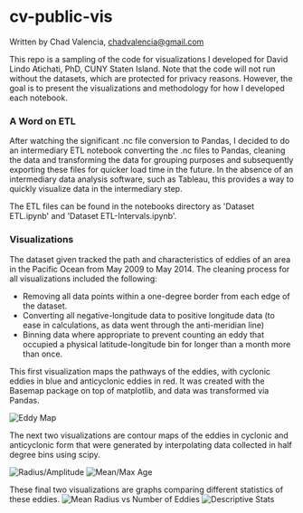 # cv-public-vis

Written by Chad Valencia, chadvalencia@gmail.com

This repo is a sampling of the code for visualizations I developed for David Lindo Atichati, PhD, CUNY Staten Island. Note that the code will not run without the datasets, which are protected for privacy reasons. However, the goal is to present the visualizations and methodology for how I developed each notebook.

### A Word on ETL

After watching the significant .nc file conversion to Pandas, I decided to do an intermediary ETL notebook converting the .nc files to Pandas, cleaning the data and transforming the data for grouping purposes and subsequently exporting these files for quicker load time in the future. In the absence of an intermediary data analysis software, such as Tableau, this provides a way to quickly visualize data in the intermediary step.

The ETL files can be found in the notebooks directory as 'Dataset ETL.ipynb' and 'Dataset ETL-Intervals.ipynb'.

### Visualizations

The dataset given tracked the path and characteristics of eddies of an area in the Pacific Ocean from May 2009 to May 2014. The cleaning process for all visualizations included the following:
  - Removing all data points within a one-degree border from each edge of the dataset.
  - Converting all negative-longitude data to positive longitude data (to ease in calculations, as data went through the anti-meridian line)
  - Binning data where appropriate to prevent counting an eddy that occupied a physical latitude-longitude bin for longer than a month more than once.

This first visualization maps the pathways of the eddies, with cyclonic eddies in blue and anticyclonic eddies in red. It was created with the Basemap package on top of matplotlib, and data was transformed via Pandas.

![Eddy Map]('http://github.com/cviddy17/cv-public-vis/images/northhemi.png')

The next two visualizations are contour maps of the eddies in cyclonic and anticyclonic form that were generated by interpolating data collected in half degree bins using scipy.

![Radius/Amplitude]('http://github.com/cviddy17/cv-public-vis/images/vis4-contour-half-degree.png')
![Mean/Max Age]('http://github.com/cviddy17/cv-public-vis/images/vis7-contour-half-degree.png')

These final two visualizations are graphs comparing different statistics of these eddies.
![Mean Radius vs Number of Eddies]('http://github.com/cviddy17/cv-public-vis/images/vis5.png')
![Descriptive Stats]('http://github.com/cviddy17/cv-public-vis/images/viz6full.png')

